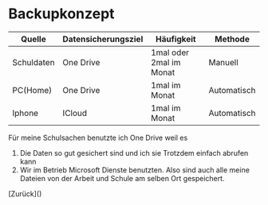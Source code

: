 # Backupkonzept

| Quelle     | Datensicherungsziel | Häufigkeit              | Methode                   |
| ---------- | ------------------- | ----------------------- | ------------------------- |
| Schuldaten | One Drive    | 1mal oder 2mal im Monat | Manuell|
| PC(Home)   | One Drive    | 1mal im Monat           | Automatisch|
| Iphone     | ICloud              | 1mal im Monat           | Automatisch|


Für meine Schulsachen benutzte ich One Drive weil es
1. Die Daten so gut gesichert sind und ich sie Trotzdem einfach abrufen kann 
2. Wir im Betrieb Microsoft Dienste benutzten. Also sind auch alle meine Dateien von der Arbeit und Schule am selben Ort gespeichert.

[Zurück](\)